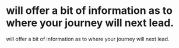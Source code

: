 # will offer a bit of information as to where your journey will next lead.

will offer a bit of information as to where your journey will next lead.